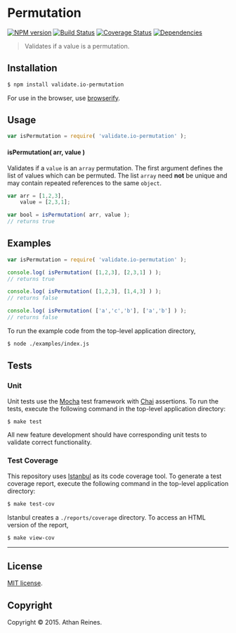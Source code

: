 Permutation
===
[![NPM version][npm-image]][npm-url] [![Build Status][travis-image]][travis-url] [![Coverage Status][coveralls-image]][coveralls-url] [![Dependencies][dependencies-image]][dependencies-url]

> Validates if a value is a permutation.


## Installation

``` bash
$ npm install validate.io-permutation
```

For use in the browser, use [browserify](https://github.com/substack/node-browserify).


## Usage

``` javascript
var isPermutation = require( 'validate.io-permutation' );
```

#### isPermutation( arr, value )

Validates if a `value` is an `array` permutation. The first argument defines the list of values which can be permuted. The list `array` need __not__ be unique and may contain repeated references to the same `object`.

``` javascript
var arr = [1,2,3],
	value = [2,3,1];

var bool = isPermutation( arr, value );
// returns true
```


## Examples

``` javascript
var isPermutation = require( 'validate.io-permutation' );

console.log( isPermutation( [1,2,3], [2,3,1] ) );
// returns true

console.log( isPermutation( [1,2,3], [1,4,3] ) );
// returns false

console.log( isPermutation( ['a','c','b'], ['a','b'] ) );
// returns false
```

To run the example code from the top-level application directory,

``` bash
$ node ./examples/index.js
```


## Tests

### Unit

Unit tests use the [Mocha](http://mochajs.org) test framework with [Chai](http://chaijs.com) assertions. To run the tests, execute the following command in the top-level application directory:

``` bash
$ make test
```

All new feature development should have corresponding unit tests to validate correct functionality.


### Test Coverage

This repository uses [Istanbul](https://github.com/gotwarlost/istanbul) as its code coverage tool. To generate a test coverage report, execute the following command in the top-level application directory:

``` bash
$ make test-cov
```

Istanbul creates a `./reports/coverage` directory. To access an HTML version of the report,

``` bash
$ make view-cov
```


---
## License

[MIT license](http://opensource.org/licenses/MIT). 


## Copyright

Copyright &copy; 2015. Athan Reines.


[npm-image]: http://img.shields.io/npm/v/validate.io-permutation.svg
[npm-url]: https://npmjs.org/package/validate.io-permutation

[travis-image]: http://img.shields.io/travis/validate-io/permutation/master.svg
[travis-url]: https://travis-ci.org/validate-io/permutation

[coveralls-image]: https://img.shields.io/coveralls/validate-io/permutation/master.svg
[coveralls-url]: https://coveralls.io/r/validate-io/permutation?branch=master

[dependencies-image]: http://img.shields.io/david/validate-io/permutation.svg
[dependencies-url]: https://david-dm.org/validate-io/permutation

[dev-dependencies-image]: http://img.shields.io/david/dev/validate-io/permutation.svg
[dev-dependencies-url]: https://david-dm.org/dev/validate-io/permutation

[github-issues-image]: http://img.shields.io/github/issues/validate-io/permutation.svg
[github-issues-url]: https://github.com/validate-io/permutation/issues
